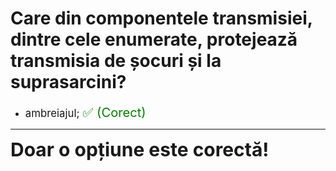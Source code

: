 # Care din componentele transmisiei, dintre cele enumerate, protejează transmisia de șocuri și la suprasarcini?

- <span style="font-size: larger;">ambreiajul; <span style="color: green; font-size: larger;">✅ (Corect)</span></span>

---

<span style="font-size: 30px; font-weight: bold;">**Doar o opțiune este corectă!**</span>